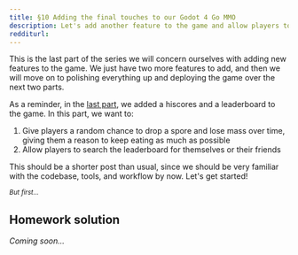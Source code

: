 ```yaml
---
title: §10 Adding the final touches to our Godot 4 Go MMO
description: Let's add another feature to the game and allow players to search the leaderboard for their friends! These are the final features we will be adding to our game, before we move on to polishing everything up and deploying.
redditurl: 
---
```


This is the last part of the series we will concern ourselves with adding new features to the game. We just have two more features to add, and then we will move on to polishing everything up and deploying the game over the next two parts.

As a reminder, in the [last part](/2024/11/16/godot-golang-mmo-part-9/), we added a hiscores and a leaderboard to the game. In this part, we want to:
1. Give players a random chance to drop a spore and lose mass over time, giving them a reason to keep eating as much as possible
2. Allow players to search the leaderboard for themselves or their friends

This should be a shorter post than usual, since we should be very familiar with the codebase, tools, and workflow by now. Let's get started!

<small>*But first...*</small>
## Homework solution

*Coming soon...*
